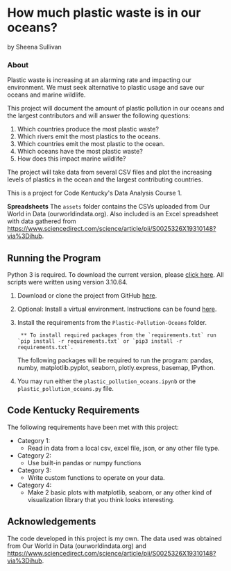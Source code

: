# How much plastic waste is in our oceans?
by Sheena Sullivan

### About

Plastic waste is increasing at an alarming rate and impacting our environment. We must seek alternative to plastic usage and save our oceans and marine wildlife.

This project will document the amount of plastic pollution in our oceans and the largest contributors and will answer the following questions:

 1. Which countries produce the most plastic waste? 
 2. Which rivers emit the most plastics to the oceans. 
 3. Which countries emit the most plastic to the ocean. 
 4. Which oceans have the most plastic waste? 
 5. How does this impact marine wildlife?

 
The project will take data from several CSV files and plot the increasing levels of plastics in the ocean and the largest contributing countries.

This is a project for Code Kentucky's Data Analysis Course 1.
 

**Spreadsheets** 
The `assets` folder contains the CSVs uploaded from Our World in Data (ourworldindata.org). Also included is an Excel spreadsheet with data gathered from https://www.sciencedirect.com/science/article/pii/S0025326X19310148?via%3Dihub.

## Running the Program

Python 3 is required. To download the current version, please [click here](https://www.python.org).  All scripts were written using version 3.10.64.

1. Download or clone the project from GitHub [here](https://github.com/SheenaSullivan/Plastic-Pollution-Oceans.git). 

2. Optional: Install a virtual environment. Instructions can be found [here](https://docs.python.org/3/library/venv.html).

3. Install the requirements from the `Plastic-Pollution-Oceans` folder. 

        ** To install required packages from the `requirements.txt` run  `pip install -r requirements.txt` or `pip3 install -r requirements.txt`. 

    The following packages will be required to run the program: 
        pandas, 
        numby, 
        matplotlib.pyplot, 
        seaborn, 
        plotly.express, 
        basemap, 
        IPython. 

4. You may run either the `plastic_pollution_oceans.ipynb` or the `plastic_pollution_oceans.py` file.

## Code Kentucky Requirements

The following requirements have been met with this project:
* Category 1:
   * Read in data from a local csv, excel file, json, or any other file type.
* Category 2:
    * Use built-in pandas or numpy functions
* Category 3:
    * Write custom functions to operate on your data.
* Category 4:
    * Make 2 basic plots with matplotlib, seaborn, or any other kind of visualization library that you think looks interesting.


## Acknowledgements

The code developed in this project is my own. The data used was obtained from Our World in Data (ourworldindata.org) and https://www.sciencedirect.com/science/article/pii/S0025326X19310148?via%3Dihub.